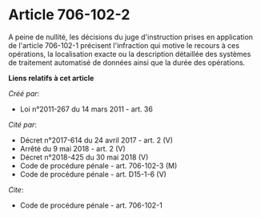 # Article 706-102-2

A peine de nullité, les décisions du juge d'instruction prises en application de l'article 706-102-1 précisent l'infraction
qui motive le recours à ces opérations, la localisation exacte ou la description détaillée des systèmes de traitement
automatisé de données ainsi que la durée des opérations.

**Liens relatifs à cet article**

_Créé par_:

  - Loi n°2011-267 du 14 mars 2011 - art. 36

_Cité par_:

  - Décret n°2017-614 du 24 avril 2017 - art. 2 (V)
  - Arrêté du 9 mai 2018 - art. 2 (V)
  - Décret n°2018-425 du 30 mai 2018 (V)
  - Code de procédure pénale - art. 706-102-3 (M)
  - Code de procédure pénale - art. D15-1-6 (V)

_Cite_:

  - Code de procédure pénale - art. 706-102-1
